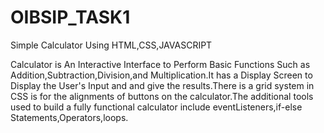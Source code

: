# OIBSIP_TASK1
Simple Calculator Using HTML,CSS,JAVASCRIPT

Calculator is An Interactive Interface to Perform Basic Functions Such as Addition,Subtraction,Division,and Multiplication.It has a Display Screen to Display the User's Input and and give the results.There is a grid system in CSS is for the alignments of buttons on the calculator.The additional tools used to build a fully functional calculator include eventListeners,if-else Statements,Operators,loops.
